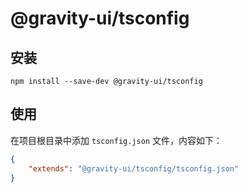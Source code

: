 # @gravity-ui/tsconfig

## 安装
```
npm install --save-dev @gravity-ui/tsconfig
```

## 使用
在项目根目录中添加 `tsconfig.json` 文件，内容如下：

```json
{
    "extends": "@gravity-ui/tsconfig/tsconfig.json"
}
```